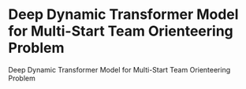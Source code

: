# Deep Dynamic Transformer Model for Multi-Start Team Orienteering Problem
 Deep Dynamic Transformer Model for Multi-Start Team Orienteering Problem
